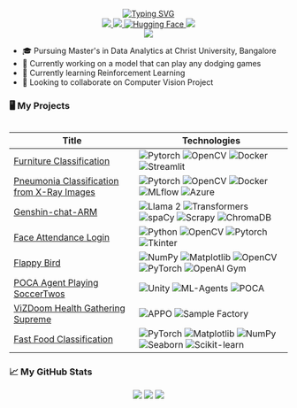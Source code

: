 <p align="center">
<a href="https://github.com/AnantVerma-58/">
    <img src="https://readme-typing-svg.demolab.com?font=Georgia&size=18&duration=2000&pause=100&multiline=true&width=500&height=80&lines=Deep+Learning+%26+Computer+Vision+Enthusiast;Master's+in+Data+Analytics;Aspiring+Data+Scientist" alt="Typing SVG" />
</a>
<br/>

<!--a href="https://yourwebsite.com">
    <img src="https://img.shields.io/badge/Website-yourwebsite.com-red?style=flat-square">
</a-->  
<a href="https://anantverma-58.github.io/Portfolio/">
    <img src="https://img.shields.io/website?url=https%3A%2F%2Fanantverma-58.github.io%2FPersonal-Portfolio%2F&up_message=Site&up_color=firered&down_message=Site&down_color=red&style=flat-square&label=Portfolio&labelColor=red&color=black">
</a> 
<a href="https://www.linkedin.com/in/anant-kumar-verma/">
    <img src="https://img.shields.io/badge/-Linkedin-blue?style=flat-square&logo=linkedin">
</a>
<a href="https://huggingface.co/Anant58">
    <img src="https://img.shields.io/badge/HuggingFace-F5C33A?style=flat-square&logo=huggingface&logoColor=black&color=F5C33A" alt="Hugging Face" />
</a>
<a href="mailto:anantverma3558@gmail.com">
    <img src="https://img.shields.io/badge/-Email-red?style=flat-square&logo=gmail&logoColor=white">
</a>


<br/>
<a href="https://github.com/AnantVerma-58">
    <img src="https://github-stats-alpha.vercel.app/api?username=AnantVerma-58&cc=22272e&tc=37BCF6&ic=fff&bc=0000&show_icons=true&hide=issues,pulls,commits,stars,forks&count_private=true">
</a>


</p>

- 🎓 Pursuing Master's in Data Analytics at Christ University, Bangalore
- 🔭 Currently working on a model that can play any dodging games
- 🌱 Currently learning Reinforcement Learning
- 👯 Looking to collaborate on Computer Vision Project



### 🖥️ My Projects
<table>

| Title | Technologies|
|--|--|
|[Furniture Classification](https://github.com/AnantVerma-58/Furniture-Classification)|![Pytorch](https://img.shields.io/badge/PyTorch-black?style=flat-square&logo=pytorch) ![OpenCV](https://img.shields.io/badge/OpenCV-black?style=flat-square&logo=OpenCV) ![Docker](https://img.shields.io/badge/Docker-black?style=flat-square&logo=Docker) ![Streamlit](https://img.shields.io/badge/Streamlit-black?style=flat-square&logo=Streamlit)|
|[Pneumonia Classification from X-Ray Images](https://github.com/AnantVerma-58/Pneumonia-Classification-Pytorch)|![Pytorch](https://img.shields.io/badge/PyTorch-black?style=flat-square&logo=pytorch) ![OpenCV](https://img.shields.io/badge/OpenCV-black?style=flat-square&logo=OpenCV) ![Docker](https://img.shields.io/badge/Docker-black?style=flat-square&logo=Docker) ![MLflow](https://img.shields.io/badge/MLflow-black?style=flat-square&logo=MLflow) ![Azure](https://img.shields.io/badge/Azure-blue?style=flat-square&logo=azure)|
|[Genshin-chat-ARM](https://huggingface.co/Anant58/Genshin-chat-ARM)|![Llama 2](https://img.shields.io/badge/Llama_2-blue?style=flat-square&logo=llama) ![Transformers](https://img.shields.io/badge/Transformers-E3242B?style=flat-square&logo=transformers) ![spaCy](https://img.shields.io/badge/spaCy-black?style=flat-square&logo=spaCy) ![Scrapy](https://img.shields.io/badge/Scrapy-black?style=flat-square&logo=scrapy) ![ChromaDB](https://img.shields.io/badge/ChromaDB-D8B863?style=flat-square)|
|[Face Attendance Login](https://github.com/AnantVerma-58/FaceAttendanceLogin)|![Python](https://img.shields.io/badge/Python-black?style=flat-square&logo=python) ![OpenCV](https://img.shields.io/badge/OpenCV-black?style=flat-square&logo=OpenCV) ![Pytorch](https://img.shields.io/badge/PyTorch-black?style=flat-square&logo=pytorch) ![Tkinter](https://img.shields.io/badge/Tkinter-BE5504?style=flat-square)|
|[Flappy Bird](https://github.com/AnantVerma-58/Flappy-Bird)|![NumPy](https://img.shields.io/badge/NumPy-black?style=flat-square&logo=numpy) ![Matplotlib](https://img.shields.io/badge/Matplotlib-black?style=flat-square&logo=matplotlib) ![OpenCV](https://img.shields.io/badge/OpenCV-black?style=flat-square&logo=opencv) ![PyTorch](https://img.shields.io/badge/PyTorch-black?style=flat-square&logo=pytorch)  ![OpenAI Gym](https://img.shields.io/badge/OpenAI%20Gym-black?style=flat-square&logo=openai)|
|[POCA Agent Playing SoccerTwos](https://huggingface.co/Anant58/poca-SoccerTwos)|![Unity](https://img.shields.io/badge/Unity-000000?style=flat-square&logo=unity) ![ML-Agents](https://img.shields.io/badge/ML--Agents-black?style=flat-square&logo=unity) ![POCA](https://img.shields.io/badge/POCA-blue?style=flat-square)|
|[ViZDoom Health Gathering Supreme](https://huggingface.co/Anant58/vizdoom_health_gathering_supreme)|![APPO](https://img.shields.io/badge/APPO-CC5801?style=flat-square) ![Sample Factory](https://img.shields.io/badge/Sample--Factory--2.0-4CAF50?style=flat-square)|
|[Fast Food Classification](https://github.com/AnantVerma-58/FastFoodClassification/)|![PyTorch](https://img.shields.io/badge/PyTorch-black?style=flat-square&logo=pytorch) ![Matplotlib](https://img.shields.io/badge/Matplotlib-blue?style=flat-square&logo=matplotlib) ![NumPy](https://img.shields.io/badge/NumPy-black?style=flat-square&logo=numpy) ![Seaborn](https://img.shields.io/badge/Seaborn-black?style=flat-square) ![Scikit-learn](https://img.shields.io/badge/Scikit--learn-black?style=flat-square&logo=scikit-learn)|

</table>

<h3>📈 My GitHub Stats</h3>

<div align="center">
  <img src="http://github-profile-summary-cards.vercel.app/api/cards/profile-details?username=AnantVerma-58&theme=dracula" />
  <img src="http://github-profile-summary-cards.vercel.app/api/cards/repos-per-language?username=AnantVerma-58&theme=dracula" />
  <img src="http://github-profile-summary-cards.vercel.app/api/cards/most-commit-language?username=AnantVerma-58&theme=dracula" />
</div>

<br>
<!-- <h5>Currently Listening to:</h5>
<div align="center">
  <a href="https://music.youtube.com/channel/UC62UCPKZU7iliEyZf4qbH1w" target="_blank">
    <img src="https://img.shields.io/badge/YouTube_Music-FF0000?style=flat-square&logo=youtube&logoColor=white" />
  </a>
</div> -->


</div>
